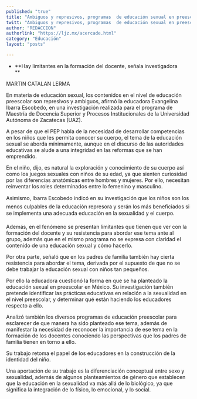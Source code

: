 ```yaml
---
published: "true"
title: "Ambiguos y represivos, programas  de educación sexual en preescolar"
twitt: "Ambiguos y represivos, programas  de educación sexual en preescolar"
author: "REDACCION"
authorlink: "https://ljz.mx/acercade.html"
category: "Educación"
layout: "posts"

---
```


*   **Hay limitantes en la formación del docente, señala investigadora    
    **


  MARTIN CATALAN LERMA



  En materia de educación sexual, los contenidos en el nivel de educación preescolar son represivos y ambiguos, afirmó la educadora Evangelina Ibarra Escobedo, en una investigación realizada para el programa de Maestría de Docencia Superior y Procesos Institucionales de la Universidad Autónoma de Zacatecas (UAZ).



  A pesar de que el PEP habla de la necesidad de desarrollar competencias en los niños que les permita conocer su cuerpo, el tema de la educación sexual se aborda mínimamente, aunque en el discurso de las autoridades educativas se alude a una integridad en las reformas que se han emprendido.



  En el niño, dijo, es natural la exploración y conocimiento de su cuerpo así como los juegos sexuales con niños de su edad, ya que sienten curiosidad por las diferencias anatómicas entre hombres y mujeres. Por ello, necesitan reinventar los roles determinados entre lo femenino y masculino.



  Asimismo, Ibarra Escobedo indicó en su investigación que los niños son los menos culpables de la educación represora y serán los más beneficiados si se implementa una adecuada educación en la sexualidad y el cuerpo.



  Además, en el fenómeno se presentan limitantes que tienen que ver con la formación del docente y su resistencia para abordar ese tema ante al grupo, además que en el mismo programa no se expresa con claridad el contenido de una educación sexual y cómo hacerlo.



  Por otra parte, señaló que en los padres de familia también hay cierta resistencia para abordar el tema, derivada por el supuesto de que no se debe trabajar la educación sexual con niños tan pequeños.



  Por ello la educadora cuestionó la forma en que se ha planteado la educación sexual en preescolar en México. Su investigación también pretende identificar las prácticas educativas en relación a la sexualidad en el nivel preescolar, y determinar qué están haciendo los educadores respecto a ello.



  Analizó también los diversos programas de educación preescolar para esclarecer de que manera ha sido planteado ese tema, además de manifestar la necesidad de reconocer la importancia de ese tema en la formación de los docentes conociendo las perspectivas que los padres de familia tienen en torno a ello.



  Su trabajo retoma el papel de los educadores en la construcción de la identidad del niño.



  Una aportación de su trabajo es la diferenciación conceptual entre sexo y sexualidad, además de algunos planteamientos de género que establecen que la educación en la sexualidad va más allá de lo biológico, ya que significa la integración de lo físico, lo emocional, y lo social.


